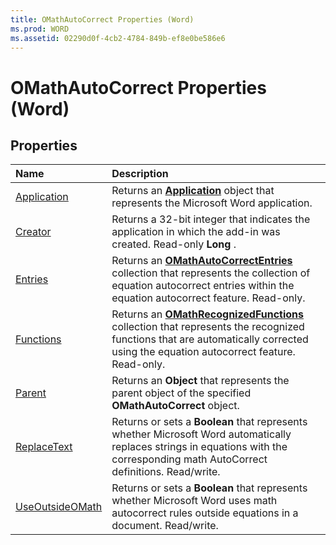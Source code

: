 ```yaml
---
title: OMathAutoCorrect Properties (Word)
ms.prod: WORD
ms.assetid: 02290d0f-4cb2-4784-849b-ef8e0be586e6
---
```



# OMathAutoCorrect Properties (Word)

## Properties



|**Name**|**Description**|
|:-----|:-----|
|[Application](omathautocorrect-application-property-word.md)|Returns an  **[Application](application-object-word.md)** object that represents the Microsoft Word application.|
|[Creator](omathautocorrect-creator-property-word.md)|Returns a 32-bit integer that indicates the application in which the add-in was created. Read-only  **Long** .|
|[Entries](omathautocorrect-entries-property-word.md)|Returns an  **[OMathAutoCorrectEntries](omathautocorrectentries-object-word.md)** collection that represents the collection of equation autocorrect entries within the equation autocorrect feature. Read-only.|
|[Functions](omathautocorrect-functions-property-word.md)|Returns an  **[OMathRecognizedFunctions](omathrecognizedfunctions-object-word.md)** collection that represents the recognized functions that are automatically corrected using the equation autocorrect feature. Read-only.|
|[Parent](omathautocorrect-parent-property-word.md)|Returns an  **Object** that represents the parent object of the specified **OMathAutoCorrect** object.|
|[ReplaceText](omathautocorrect-replacetext-property-word.md)|Returns or sets a  **Boolean** that represents whether Microsoft Word automatically replaces strings in equations with the corresponding math AutoCorrect definitions. Read/write.|
|[UseOutsideOMath](omathautocorrect-useoutsideomath-property-word.md)|Returns or sets a  **Boolean** that represents whether Microsoft Word uses math autocorrect rules outside equations in a document. Read/write.|

